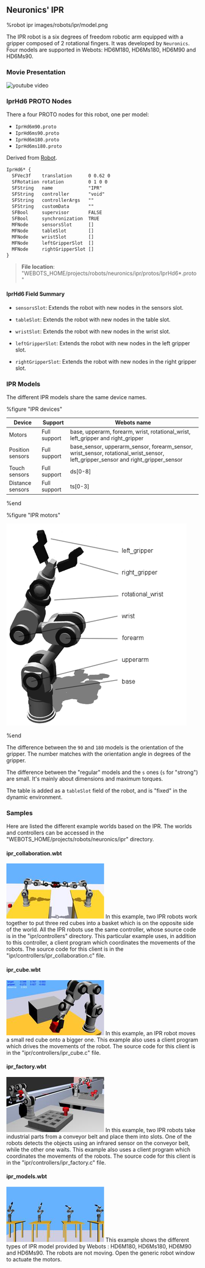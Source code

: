 ## Neuronics' IPR

%robot ipr images/robots/ipr/model.png

The IPR robot is a six degrees of freedom robotic arm equipped with a gripper composed of 2 rotational fingers.
It was developed by `Neuronics`.
Four models are supported in Webots: HD6M180, HD6Ms180, HD6M90 and HD6Ms90.

### Movie Presentation

![youtube video](https://www.youtube.com/watch?v=ay3_1clWTfw)

### IprHd6 PROTO Nodes

There a four PROTO nodes for this robot, one per model:

- `IprHd6m90.proto`
- `IprHd6ms90.proto`
- `IprHd6m180.proto`
- `IprHd6ms180.proto`

Derived from [Robot](../reference/robot.md).

```
IprHd6* {
  SFVec3f    translation      0 0.62 0
  SFRotation rotation         0 1 0 0
  SFString   name             "IPR"
  SFString   controller       "void"
  SFString   controllerArgs   ""
  SFString   customData       ""
  SFBool     supervisor       FALSE
  SFBool     synchronization  TRUE
  MFNode     sensorsSlot      []
  MFNode     tableSlot        []
  MFNode     wristSlot        []
  MFNode     leftGripperSlot  []
  MFNode     rightGripperSlot []
}
```

> **File location**: "WEBOTS\_HOME/projects/robots/neuronics/ipr/protos/IprHd6*.proto"

#### IprHd6 Field Summary

- `sensorsSlot`: Extends the robot with new nodes in the sensors slot.

- `tableSlot`: Extends the robot with new nodes in the table slot.

- `wristSlot`: Extends the robot with new nodes in the wrist slot.

- `leftGripperSlot`: Extends the robot with new nodes in the left gripper slot.

- `rightGripperSlot`: Extends the robot with new nodes in the right gripper slot.

### IPR Models

The different IPR models share the same device names.

%figure "IPR devices"

| Device | Support | Webots name |
| --- | --- | --- |
| Motors | Full support | base, upperarm, forearm, wrist, rotational\_wrist, left\_gripper and right\_gripper |
| Position sensors | Full support | base\_sensor, upperarm\_sensor, forearm\_sensor, wrist\_sensor, rotational\_wrist\_sensor, left\_gripper\_sensor and right\_gripper\_sensor |
| Touch sensors | Full support | ds[0-8] |
| Distance sensors | Full support | ts[0-3] |

%end

%figure "IPR motors"

![motors.png](images/robots/ipr/motors.png)

%end

The difference between the `90` and `180` models is the orientation of the gripper.
The number matches with the orientation angle in degrees of the gripper.

The difference between the "regular" models and the `s` ones (`s` for "strong") are small.
It's mainly about dimensions and maximum torques.

The table is added as a `tableSlot` field of the robot, and is "fixed" in the dynamic environment.

### Samples

Here are listed the different example worlds based on the IPR.
The worlds and controllers can be accessed in the "WEBOTS\_HOME/projects/robots/neuronics/ipr" directory.

#### ipr\_collaboration.wbt

![ipr_collaboration.wbt.png](images/robots/ipr/ipr_collaboration.wbt_thumbnail.jpg) In this example, two IPR robots work together to put three red cubes into a basket which is on the opposite side of the world.
All the IPR robots use the same controller, whose source code is in the "ipr/controllers" directory.
This particular example uses, in addition to this controller, a client program which coordinates the movements of the robots.
The source code for this client is in the "ipr/controllers/ipr\_collaboration.c" file.

#### ipr\_cube.wbt

![ipr_cube.wbt.png](images/robots/ipr/ipr_cube.wbt_thumbnail.jpg) In this example, an IPR robot moves a small red cube onto a bigger one.
This example also uses a client program which drives the movements of the robot.
The source code for this client is in the "ipr/controllers/ipr\_cube.c" file.

#### ipr\_factory.wbt

![ipr_factory.wbt.png](images/robots/ipr/ipr_factory.wbt_thumbnail.jpg) In this example, two IPR robots take industrial parts from a conveyor belt and place them into slots.
One of the robots detects the objects using an infrared sensor on the conveyor belt, while the other one waits.
This example also uses a client program which coordinates the movements of the robots.
The source code for this client is in the "ipr/controllers/ipr\_factory.c" file.

#### ipr\_models.wbt

![ipr_models.wbt.png](images/robots/ipr/ipr_models.wbt_thumbnail.jpg) This example shows the different types of IPR model provided by Webots : HD6M180, HD6Ms180, HD6M90 and HD6Ms90.
The robots are not moving.
Open the generic robot window to actuate the motors.
